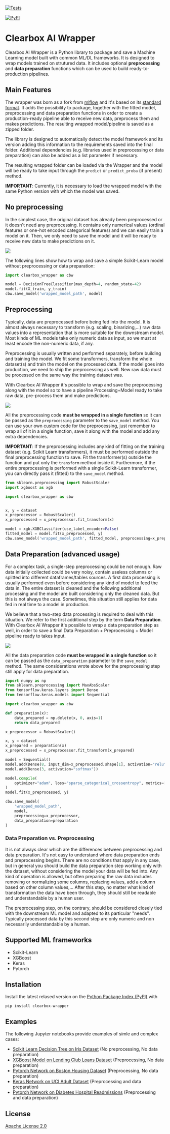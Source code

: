 [![Tests](https://github.com/Clearbox-AI/clearbox-wrapper/workflows/Tests/badge.svg)](https://github.com/Clearbox-AI/clearbox-wrapper/actions?workflow=Tests)

[![PyPI](https://img.shields.io/pypi/v/clearbox-wrapper.svg)](https://pypi.org/project/clearbox-wrapper/)

# Clearbox AI Wrapper

Clearbox AI Wrapper is a Python library to package and save a Machine Learning model built with common ML/DL frameworks. It is designed to wrap models trained on strutured data. It includes optional **preprocessing** and **data preparation** functions which can be used to build ready-to-production pipelines.

## Main Features

The wrapper was born as a fork from [mlflow](https://github.com/mlflow/mlflow) and it's based on its [standard format](https://mlflow.org/docs/latest/models.html). It adds the possibility to package, together with the fitted model, preprocessing and data preparation functions in order to create a production-ready pipeline able to receive new data, preprocess them and makes predictions. The resulting wrapped model/pipeline is saved as a zipped folder.

The library is designed to automatically detect the model framework and its version adding this information to the requirements saved into the final folder. Additional dependencies (e.g. libraries used in preprocessing or data preparation) can also be added as a list parameter if necessary.

The resulting wrapped folder can be loaded via the Wrapper and the model will be ready to take input through the `predict` or `predict_proba` (if present) method.

**IMPORTANT**: Currently, it is necessary to load the wrapped model with the same Python version with which the model was saved.

## No preprocessing

In the simplest case, the original dataset has already been preprocessed or it doesn't need any preprocessing. It contains only numerical values (ordinal features or one-hot encoded categorical features) and we can easily train a model on it. Then, we only need to save the model and it will be ready to receive new data to make predictions on it.

![](/docs/images/clearbox_ai_wrapper_no_preprocessing.png)

The following lines show how to wrap and save a simple Scikit-Learn model without preprocessing or data preparation:

```python
import clearbox_wrapper as cbw

model = DecisionTreeClassifier(max_depth=4, random_state=42)
model.fit(X_train, y_train)
cbw.save_model('wrapped_model_path', model)
```

## Preprocessing

Typically, data are preprocessed before being fed into the model. It is almost always necessary to transform (e.g. scaling, binarizing,...) raw data values into a representation that is more suitable for the downstream model. Most kinds of ML models take only numeric data as input, so we must at least encode the non-numeric data, if any.

Preprocessing is usually written and performed separately, before building and training the model. We fit some transformers, transform the whole dataset(s) and train the model on the processed data. If the model goes into production, we need to ship the preprocessing as well. New raw data must be processed on the same way the training dataset was.

With Clearbox AI Wrapper it's possible to wrap and save the preprocessing along with the model so to have a pipeline Processing+Model ready to take raw data, pre-process them and make predictions.

![](/docs/images/clearbox_ai_wrapper_preprocessing.png)

All the preprocessing code **must be wrapped in a single function** so it can be passed as the `preprocessing` parameter to the `save_model` method. You can use your own custom code for the preprocessing, just remember to wrap all of it in a single function, save it along with the model and add any extra dependencies.

**IMPORTANT**: If the preprocessing includes any kind of fitting on the training dataset (e.g. Scikit Learn transformers), it must be performed outside the final preprocessing function to save. Fit the transformer(s) outside the function and put only the `transform` method inside it. Furthermore, if the entire preprocessing is performed with a single Scikit-Learn transformer, you can directly pass it (fitted) to the `save_model` method.

```python
from sklearn.preprocessing import RobustScaler
import xgboost as xgb

import clearbox_wrapper as cbw


x, y = dataset
x_preprocessor = RobustScaler()
x_preprocessed = x_preprocessor.fit_transform(x)

model = xgb.XGBClassifier(use_label_encoder=False)
fitted_model = model.fit(x_preprocessed, y)
cbw.save_model('wrapped_model_path', fitted_model, preprocessing=x_preprocessor)
```

## Data Preparation (advanced usage)

For a complex task, a single-step preprocessing could be not enough. Raw data initially collected could be very noisy, contain useless columns or splitted into different dataframes/tables sources. A first data processing is usually performed even before considering any kind of model to feed the data in. The entire dataset is cleaned and the following additional processing and the model are built considering only the cleaned data. But this is not always the case. Sometimes, this situation still applies for data fed in real time to a model in production.

We believe that a two-step data processing is required to deal with this situation. We refer to the first additional step by the term **Data Preparation**. With Clearbox AI Wrapper it's possible to wrap a data preparation step as well, in order to save a final Data Preparation + Preprocessing + Model pipeline ready to takes input.

![](/docs/images/clearbox_ai_wrapper_preprocessing_data_preparation.png)

All the data preparation code **must be wrapped in a single function** so it can be passed as the `data_preparation` parameter to the `save_model` method. The same considerations wrote above for the preprocessing step still apply for data preparation.

```python
import numpy as np
from sklearn.preprocessing import MaxAbsScaler
from tensorflow.keras.layers import Dense
from tensorflow.keras.models import Sequential

import clearbox_wrapper as cbw

def preparation(x):
    data_prepared = np.delete(x, 0, axis=1)
    return data_prepared

x_preprocessor = RobustScaler()

x, y = dataset
x_prepared = preparation(x)
x_preprocessed = x_preprocessor.fit_transform(x_prepared)

model = Sequential()
model.add(Dense(8, input_dim=x_preprocessed.shape[1], activation="relu"))
model.add(Dense(3, activation="softmax"))

model.compile(
    optimizer="adam", loss="sparse_categorical_crossentropy", metrics=["accuracy"]
)
model.fit(x_preprocessed, y)

cbw.save_model(
    'wrapped_model_path',
    model,
    preprocessing=x_preprocessor,
    data_preparation=preparation
)
```

### Data Preparation vs. Preprocessing

It is not always clear which are the differences between preprocessing and data preparation. It's not easy to understand where data preparation ends and preprocessing begins. There are no conditions that apply in any case, but in general you should build the data preparation step working only with the dataset, without considering the model your data will be fed into. Any kind of operation is allowed, but often preparing the raw data includes removing or normalizing some columns, replacing values, add a column based on other column values,... After this step, no matter what kind of transformation the data have been through, they should still be readable and understandable by a human user.

The preprocessing step, on the contrary, should be considered closely tied with the downstream ML model and adapted to its particular "needs". Typically processed data by this second step are only numeric and non necessarily understandable by a human.

## Supported ML frameworks

- Scikit-Learn
- XGBoost
- Keras
- Pytorch

## Installation

Install the latest relased version on the [Python Package Index (PyPI)](https://pypi.org/project/clearbox-wrapper/) with

```shell
pip install clearbox-wrapper
```
## Examples

The following Jupyter notebooks provide examples of simle and complex cases:

- [Scikit Learn Decision Tree on Iris Dataset](https://github.com/Clearbox-AI/clearbox-wrapper/blob/master/examples/1_iris_sklearn/1_Clearbox_Wrapper_Iris_Scikit.ipynb) (No preprocessing, No data preparation)
- [XGBoost Model on Lending Club Loans Dataset](https://github.com/Clearbox-AI/clearbox-wrapper/blob/master/examples/2_loans_preprocessing_xgboost/2_Clearbox_Wrapper_Loans_Xgboost.ipynb) (Preprocessing, No data preparation)
- [Pytorch Network on Boston Housing Dataset](https://github.com/Clearbox-AI/clearbox-wrapper/blob/master/examples/3_boston_preprocessing_pytorch/3_Clearbox_Wrapper_Boston_Pytorch.ipynb) (Preprocessing, No data preparation)
- [Keras Network on UCI Adult Dataset](https://github.com/Clearbox-AI/clearbox-wrapper/blob/master/examples/4_adult_data_cleaning_preprocessing_keras/4_Clearbox_Wrapper_Adult_Keras.ipynb) (Preprocessing and data preparation)
- [Pytorch Network on Diabetes Hospital Readmissions](https://github.com/Clearbox-AI/clearbox-wrapper/blob/master/examples/5_hospital_preprocessing_pytorch/5_Clearbox_Wrapper_Hospital_Pytorch.ipynb) (Preprocessing and data preparation)

## License

[Apache License 2.0](https://github.com/Clearbox-AI/clearbox-wrapper/blob/master/LICENSE)
